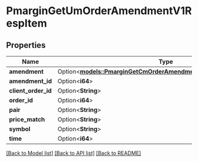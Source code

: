 # PmarginGetUmOrderAmendmentV1RespItem

## Properties

Name | Type | Description | Notes
------------ | ------------- | ------------- | -------------
**amendment** | Option<[**models::PmarginGetCmOrderAmendmentV1RespItemAmendment**](PmarginGetCmOrderAmendmentV1RespItem_amendment.md)> |  | [optional]
**amendment_id** | Option<**i64**> |  | [optional]
**client_order_id** | Option<**String**> |  | [optional]
**order_id** | Option<**i64**> |  | [optional]
**pair** | Option<**String**> |  | [optional]
**price_match** | Option<**String**> |  | [optional]
**symbol** | Option<**String**> |  | [optional]
**time** | Option<**i64**> |  | [optional]

[[Back to Model list]](../README.md#documentation-for-models) [[Back to API list]](../README.md#documentation-for-api-endpoints) [[Back to README]](../README.md)


